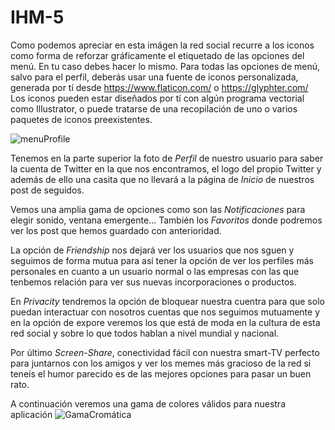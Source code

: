 # IHM-5

Como podemos apreciar en esta imágen la red social recurre a los iconos como forma de reforzar gráficamente el etiquetado de las opciones del menú. En tu caso debes hacer lo mismo. Para todas las opciones de menú, salvo para el perfil, deberás usar una fuente de iconos personalizada, generada por tí desde https://www.flaticon.com/ o https://glyphter.com/  Los iconos pueden estar diseñados por tí con algún programa vectorial como Illustrator, o puede tratarse de una recopilación de uno o varios paquetes de iconos preexistentes.


![menuProfile](https://user-images.githubusercontent.com/98815751/159176868-d0632d00-4138-4b78-8846-ad2cf158f1c6.png)


Tenemos en la parte superior la foto de *Perfil* de nuestro usuario para saber la cuenta de Twitter en la que nos encontramos, el logo del propio Twitter y además de ello una casita que no llevará a la página de *Inicio* de nuestros post de seguidos.

Vemos una amplia gama de opciones como son las *Notificaciones* para elegir sonido, ventana emergente... También los *Favoritos* donde podremos ver los post que hemos guardado con anterioridad.

La opción de *Friendship* nos dejará ver los usuarios que nos sguen y seguimos de forma mutua para así tener la opción de ver los perfiles más personales en cuanto a un usuario normal o las empresas con las que tenbemos relación para ver sus nuevas incorporaciones o productos.

En *Privacity* tendremos la opción de bloquear nuestra cuentra para que solo puedan interactuar con nosotros cuentas que nos seguimos mutuamente y en la opción de expore veremos los que está de moda en la cultura de esta red social y sobre lo que todos hablan a nivel mundial y nacional.

Por último *Screen-Share*, conectividad fácil con nuestra smart-TV perfecto para juntarnos con los amigos y ver los memes más gracioso de la red si teneís el humor parecido es de las mejores opciones para pasar un buen rato.

A continuación veremos una gama de colores válidos para nuestra aplicación
![GamaCromática](https://user-images.githubusercontent.com/98815751/159175997-e1e676b2-979a-447e-a9f0-ae36d015df74.png)
